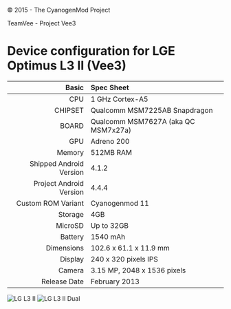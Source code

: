 © 2015 - The CyanogenMod Project

TeamVee - Project Vee3

Device configuration for LGE Optimus L3 II (Vee3)
=====================================

Basic   | Spec Sheet
-------:|:-------------------------
CPU     | 1 GHz Cortex-A5
CHIPSET | Qualcomm MSM7225AB Snapdragon
BOARD   | Qualcomm MSM7627A (aka QC MSM7x27a)
GPU     | Adreno 200
Memory  | 512MB RAM
Shipped Android Version | 4.1.2
Project Android Version | 4.4.4
Custom ROM Variant | Cyanogenmod 11
Storage | 4GB
MicroSD | Up to 32GB
Battery | 1540 mAh
Dimensions | 102.6 x 61.1 x 11.9 mm
Display | 240 x 320 pixels IPS
Camera  | 3.15 MP, 2048 x 1536 pixels
Release Date | February 2013

![LG L3 II](http://cdn2.gsmarena.com/vv/pics/lg/lg-optimus-l3-ii.jpg "LG L3 II") ![LG L3 II Dual](http://cdn2.gsmarena.com/vv/pics/lg/lg-optimus-l3-ii-dual-2.jpg "LG L3 II Dual")
